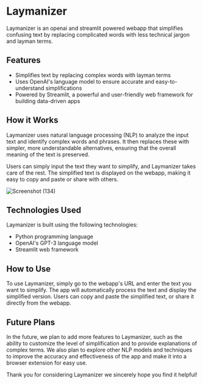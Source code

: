 Laymanizer
==========

Laymanizer is an openai and streamlit powered webapp that simplifies confusing text by replacing complicated words with less technical jargon and layman terms.

Features
--------

-   Simplifies text by replacing complex words with layman terms
-   Uses OpenAI's language model to ensure accurate and easy-to-understand simplifications
-   Powered by Streamlit, a powerful and user-friendly web framework for building data-driven apps

How it Works
------------

Laymanizer uses natural language processing (NLP) to analyze the input text and identify complex words and phrases. It then replaces these with simpler, more understandable alternatives, ensuring that the overall meaning of the text is preserved.

Users can simply input the text they want to simplify, and Laymanizer takes care of the rest. The simplified text is displayed on the webapp, making it easy to copy and paste or share with others.

![Screenshot (134)](https://user-images.githubusercontent.com/89584431/222714785-dfef32f0-c0e8-4d77-a6ea-f38fe4beb0db.png)


Technologies Used
-----------------

Laymanizer is built using the following technologies:

-   Python programming language
-   OpenAI's GPT-3 language model
-   Streamlit web framework

How to Use
----------

To use Laymanizer, simply go to the webapp's URL and enter the text you want to simplify. The app will automatically process the text and display the simplified version. Users can copy and paste the simplified text, or share it directly from the webapp.

Future Plans
------------

In the future, we plan to add more features to Laymanizer, such as the ability to customize the level of simplification and to provide explanations of complex terms. We also plan to explore other NLP models and techniques to improve the accuracy and effectiveness of the app and make it into a browser extension for easy use.

Thank you for considering Laymanizer we sincerely hope you find it helpful!

